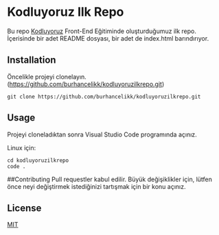 # Kodluyoruz Ilk Repo
Bu repo [Kodluyoruz](https://kodluyoruz.org/tr/kodluyoruz/) Front-End Eğitiminde oluşturduğumuz ilk repo. İçerisinde bir adet README dosyası, bir adet de index.html barındırıyor.

## Installation
Öncelikle projeyi clonelayın. (https://github.com/burhancelikk/kodluyoruzilkrepo.git)

`git clone https://github.com/burhancelikk/kodluyoruzilkrepo.git`

## Usage
Projeyi cloneladıktan sonra Visual Studio Code programında açınız.

Linux için:

```
cd kodluyoruzilkrepo
code .
```

##Contributing
Pull requestler kabul edilir. Büyük değişiklikler için, lütfen önce neyi değiştirmek istediğinizi tartışmak için bir konu açınız.

## License
[MIT](https://choosealicense.com/licenses/mit/)